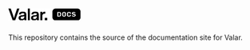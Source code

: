 # <img alt="docs" src="https://raw.githubusercontent.com/valar/docs/master/img/valar-docs.png" height="24">

This repository contains the source of the documentation site for Valar.
